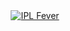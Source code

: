 <div align="center">
  <a href="#"><picture>
    <img alt="IPL Fever" src="https://github.com/KARTHIK-RAO-4572/GitHub-Images/blob/main/IPL_Fever_GitHub_Logo.png?raw=true">
  </picture></a>
</div>
